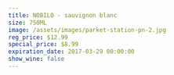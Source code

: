 ```yaml
---
title: NOBILO - sauvignon blanc
size: 750ML
image: /assets/images/parket-station-pn-2.jpg
reg_price: $12.99
special_price: $8.99
expiration_date: 2017-03-29 00:00:00
show_wine: false
---
```



